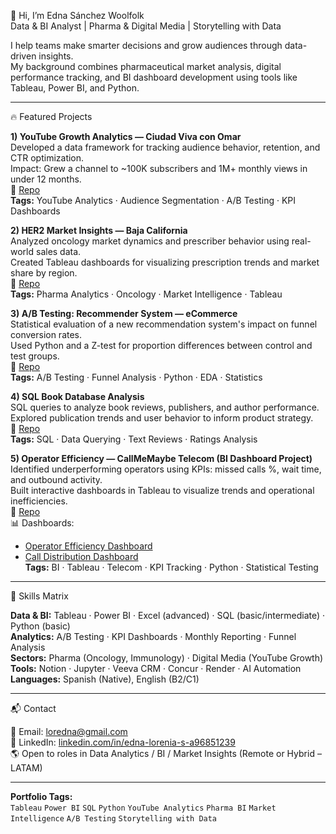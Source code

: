 👋 Hi, I’m Edna Sánchez Woolfolk  
Data & BI Analyst | Pharma & Digital Media | Storytelling with Data  

I help teams make smarter decisions and grow audiences through data-driven insights.  
My background combines pharmaceutical market analysis, digital performance tracking, and BI dashboard development using tools like Tableau, Power BI, and Python.

---

🔥 Featured Projects

**1) YouTube Growth Analytics — Ciudad Viva con Omar**  
Developed a data framework for tracking audience behavior, retention, and CTR optimization.  
Impact: Grew a channel to ~100K subscribers and 1M+ monthly views in under 12 months.  
🔗 [Repo](https://github.com/ednasanchez-analytics/youtube-analytics-growth)  
**Tags:** YouTube Analytics · Audience Segmentation · A/B Testing · KPI Dashboards  

**2) HER2 Market Insights — Baja California**  
Analyzed oncology market dynamics and prescriber behavior using real-world sales data.  
Created Tableau dashboards for visualizing prescription trends and market share by region.  
🔗 [Repo](https://github.com/ednasanchez-analytics/her2-market-insights-baja)  
**Tags:** Pharma Analytics · Oncology · Market Intelligence · Tableau  

**3) A/B Testing: Recommender System — eCommerce**  
Statistical evaluation of a new recommendation system's impact on funnel conversion rates.  
Used Python and a Z-test for proportion differences between control and test groups.  
🔗 [Repo](https://github.com/ednasanchez-analytics/ab-test-recommender-systems)  
**Tags:** A/B Testing · Funnel Analysis · Python · EDA · Statistics  

**4) SQL Book Database Analysis**  
SQL queries to analyze book reviews, publishers, and author performance.  
Explored publication trends and user behavior to inform product strategy.  
🔗 [Repo](https://github.com/ednasanchez-analytics/sql-book-database-analysis)  
**Tags:** SQL · Data Querying · Text Reviews · Ratings Analysis  

**5) Operator Efficiency — CallMeMaybe Telecom (BI Dashboard Project)**  
Identified underperforming operators using KPIs: missed calls %, wait time, and outbound activity.  
Built interactive dashboards in Tableau to visualize trends and operational inefficiencies.  
🔗 [Repo](https://github.com/yourusername/Analisis_de_Eficiencia_de_Operadores_CallMeMaybe_revisado)  
📊 Dashboards:  
- [Operator Efficiency Dashboard](https://public.tableau.com/views/DashboardFinalTripleTenCallMeMaybeSprint14OperadoresIneficaces/Dashboard1Eficiencia)  
- [Call Distribution Dashboard](https://public.tableau.com/views/DashboardFinalTripleTenCallMeMaybeSprint14/Dashboard2Distribucin)  
**Tags:** BI · Tableau · Telecom · KPI Tracking · Python · Statistical Testing  

---

🧠 Skills Matrix

**Data & BI:** Tableau · Power BI · Excel (advanced) · SQL (basic/intermediate) · Python (basic)  
**Analytics:** A/B Testing · KPI Dashboards · Monthly Reporting · Funnel Analysis  
**Sectors:** Pharma (Oncology, Immunology) · Digital Media (YouTube Growth)  
**Tools:** Notion · Jupyter · Veeva CRM · Concur · Render · AI Automation  
**Languages:** Spanish (Native), English (B2/C1)  

---

📬 Contact

📧 Email: loredna@gmail.com  
🔗 LinkedIn: [linkedin.com/in/edna-lorenia-s-a96851239](https://linkedin.com/in/edna-lorenia-s-a96851239)  
🌎 Open to roles in Data Analytics / BI / Market Insights (Remote or Hybrid – LATAM)

---

**Portfolio Tags:**  
`Tableau` `Power BI` `SQL` `Python` `YouTube Analytics` `Pharma BI` `Market Intelligence` `A/B Testing` `Storytelling with Data`  
